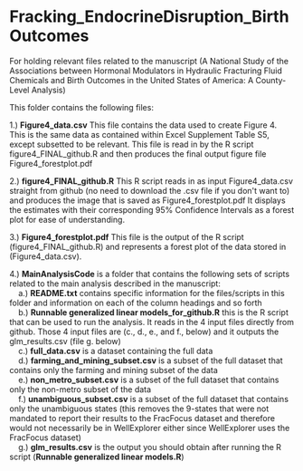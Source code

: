 # Fracking_EndocrineDisruption_BirthOutcomes
For holding relevant files related to the manuscript (A National Study of the Associations between Hormonal Modulators in Hydraulic Fracturing Fluid Chemicals and Birth Outcomes in the United States of America: A County-Level Analysis)

This folder contains the following files:

1.) **Figure4_data.csv**
This file contains the data used to create Figure 4. This is the same data as contained within Excel Supplement Table S5, except subsetted to be relevant. This file is read in by the R script figure4_FINAL_github.R  and then produces the final output figure file Figure4_forestplot.pdf  

2.) **figure4_FINAL_github.R** This R script reads in as input Figure4_data.csv straight from github (no need to download the .csv file if you don't want to) and produces the image that is saved as Figure4_forestplot.pdf It displays the estimates with their corresponding 95% Confidence Intervals as a forest plot for ease of understanding.

3.) **Figure4_forestplot.pdf** This file is the output of the R script (figure4_FINAL_github.R) and represents a forest plot of the data stored in (Figure4_data.csv).  

4.) **MainAnalysisCode** is a folder that contains the following sets of scripts related to the main analysis described in the manuscript:<br />
&nbsp;&nbsp;&nbsp;&nbsp;a.) **README.txt** contains specific information for the files/scripts in this folder and information on each of the column headings and so forth<br />
&nbsp;&nbsp;&nbsp;&nbsp;b.) **Runnable generalized linear models_for_github.R** this is the R script that can be used to run the analysis. It reads in the 4 input files directly from github. Those 4 input files are (c., d., e., and f., below) and it outputs the glm_results.csv (file g. below) <br />
&nbsp;&nbsp;&nbsp;&nbsp;c.) **full_data.csv** is a dataset containing the full data<br />
&nbsp;&nbsp;&nbsp;&nbsp;d.) **farming_and_mining_subset.csv** is a subset of the full dataset that contains only the farming and mining subset of the data<br />
&nbsp;&nbsp;&nbsp;&nbsp;e.) **non_metro_subset.csv** is a subset of the full dataset that contains only the non-metro subset of the data<br />
&nbsp;&nbsp;&nbsp;&nbsp;f.) **unambiguous_subset.csv** is a subset of the full dataset that contains only the unambiguous states (this removes the 9-states that were not mandated to report their results to the FracFocus dataset and therefore would not necessarily be in WellExplorer either since WellExplorer uses the FracFocus dataset)<br />
&nbsp;&nbsp;&nbsp;&nbsp;g.) **glm_results.csv** is the output you should obtain after running the R script (**Runnable generalized linear models.R**)<br />
